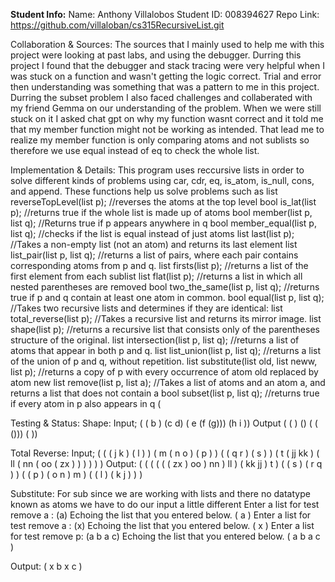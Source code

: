**Student Info:** 
Name: Anthony Villalobos
Student ID: 008394627
Repo Link: https://github.com/villaloban/cs315RecursiveList.git

Collaboration & Sources: The sources that I mainly used to help me with this project were looking at past labs, and using the debugger. Durring this project I found that the debugger and stack tracing were very helpful when I was stuck on a function and wasn't getting the logic correct. Trial and error then understanding was something that was a pattern to me in this project. Durring the subset problem I also faced challenges and collaberated with my friend Gemma on our understanding of the problem. When we were still stuck on it I asked chat gpt on why my function wasnt correct and it told me that my member function might not be working as intended. That lead me to realize my member function is only comparing atoms and not sublists so therefore we use equal instead of eq to check the whole list. 


Implementation & Details: This program uses reccursive lists in order to solve different kinds of problems using car, cdr, eq, is_atom, is_null, cons, and append. These functions help us solve problems such as 
    list reverseTopLevel(list p); //reverses the atoms at the top level 
    bool is_lat(list p); //returns true if the whole list is made up of atoms
    bool member(list p, list q);  //Returns true if p appears anywhere in q
    bool member_equal(list p, list q);  //checks if the list is equal instead of just atoms
    list last(list p);  //Takes a non-empty list (not an atom) and returns its last element
    list list_pair(list p, list q);  //returns a list of pairs, where each pair contains corresponding atoms from p and q.
    list firsts(list p);  //returns a list of the first element from each sublist
    list flat(list p);    //returns a list in which all nested parentheses are removed
    bool two_the_same(list p, list q);    //returns true if p and q contain at least one atom in common.
    bool equal(list p, list q);  //Takes two recursive lists and determines if they are identical:
    list total_reverse(list p);  //Takes a recursive list and returns its mirror image.
    list shape(list p);  //returns a recursive list that consists only of the parentheses structure of the original.
    list intersection(list p, list q);  //returns a list of atoms that appear in both p and q.
    list list_union(list p, list q);  //returns a list of the union of p and q, without repetition.
    list substitute(list old, list neww, list p);  //returns a copy of p with every occurrence of atom old replaced by atom new
    list remove(list p, list a);  //Takes a list of atoms and an atom a, and returns a list that does not contain a
    bool subset(list p, list q);  //returns true if every atom in p also appears in q (

Testing & Status: 
Shape: Input; ( ( b ) (c d) ( e (f (g))) (h i ))
       Output ( ( ) () ( ( ())) ( ))

Total Reverse: Input; ( ( ( j k ) ( l ) ) ( m ( n o ) ( p ) ) ( ( q r ) ( s ) ) ( t ( jj kk ) ( ll ( nn ( oo ( zx ) ) ) ) ) )
               Output: ( ( ( ( ( ( zx ) oo ) nn ) ll ) ( kk jj ) t ) ( ( s ) ( r q ) ) ( ( p ) ( o n ) m ) ( ( l ) ( k j ) ) )

Substitute: For sub since we are working with lists and there no datatype known as atoms we have to do our input a little different
Enter a list for test remove a : (a)
Echoing the list that you entered below.
 ( a )
Enter a list for test remove a : (x)
Echoing the list that you entered below.
 ( x )
Enter a list for test remove p: (a b a c)
Echoing the list that you entered below.
 ( a b a c )

 Output: ( x b x c )
